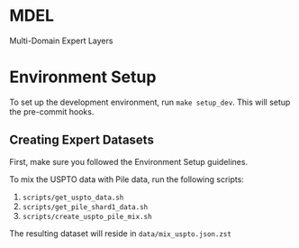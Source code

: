 # MDEL

Multi-Domain Expert Layers

# Environment Setup

To set up the development environment, run `make setup_dev`. This will setup the
pre-commit hooks.

## Creating Expert Datasets

First, make sure you followed the Environment Setup guidelines.

To mix the USPTO data with Pile data, run the following scripts:

1. `scripts/get_uspto_data.sh`
2. `scripts/get_pile_shard1_data.sh`
3. `scripts/create_uspto_pile_mix.sh`

The resulting dataset will reside in `data/mix_uspto.json.zst`

